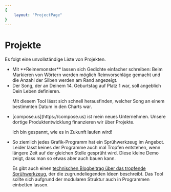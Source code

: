 ```yaml
---
{
    layout: "ProjectPage"
}
---
```


# Projekte

Es folgt eine unvollständige Liste von Projekten.

- <Project name="Reimemonster" image="//placekitten.com/250/300" link="https://narigo.github.io/reimemonster" description="Ein kleines Hilfsmittel, um Gedichte zu schreiben.">
  Mit **Reimemonster** lassen sich Gedichte einfacher schreiben: Beim Markieren von Wörtern werden möglich Reimvorschläge gemacht und die Anzahl der Silben werden am Rand angezeigt.

  </Project>

- <Project name="Charts" image="//placekitten.com/250/300" link="https://narigo.github.io/charts" description="Der Song, der an Deinem 14. Geburtstag auf Platz 1 war, soll angeblich Dein Leben definieren.">
	Der Song, der an Deinem 14. Geburtstag auf Platz 1 war, soll angeblich Dein Leben definieren.

	Mit diesem Tool lässt sich schnell herausfinden, welcher Song an einem bestimmten Datum in den Charts war.

  </Project>

- <Project name="compose.us" image="//placekitten.com/250/300" link="https://compose.us" description="Arbeit, Arbeit.">
	[compose.us](https://compose.us) ist mein neues Unternehmen. Unsere dortige Produktentwicklung finanzieren wir über Projekte.

	Ich bin gespannt, wie es in Zukunft laufen wird!

  </Project>

- <Project name="Dropping Spray" image="//placekitten.com/250/300" link="https://narigo.github.io/dropping-spray" description="Ein realistisches Spray, das auch mal tropft.">
  So ziemlich jedes Grafik-Programm hat ein Sprühwerkzeug im Angebot. Leider lässt keines der Programme auch mal Tropfen entstehen, wenn längere Zeit auf der gleichen Stelle gesprüht wird. Diese kleine Demo zeigt, dass man so etwas aber auch bauen kann.

  Es gibt auch einen [technischen Blogbeitrag über das tropfende Sprühwerkzeug](https://narigo.github.io/blog/2018/05/06/spray-with-drops/), der die zugrundeliegenden Ideen beschreibt. Das Tool sollte sich aufgrund der modularen Struktur auch in Programmen einbetten lassen.

  </Project>
